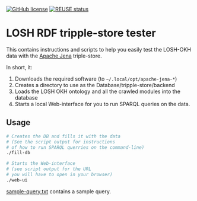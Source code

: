 <!--
SPDX-FileCopyrightText: 2021 Robin Vobruba <hoijui.quaero@gmail.com>

SPDX-License-Identifier: CC0-1.0
-->

[![GitHub license](
    https://img.shields.io/github/license/OPEN-NEXT/LOSH-RDF-DB-tester.svg?style=flat)](
    ./LICENSE.txt)
[![REUSE status](
    https://api.reuse.software/badge/github.com/OPEN-NEXT/LOSH-RDF-DB-tester)](
    https://api.reuse.software/info/github.com/OPEN-NEXT/LOSH-RDF-DB-tester)

# LOSH RDF tripple-store tester

This contains instructions and scripts
to help you easily test the LOSH-OKH data
with the [Apache Jena](https://jena.apache.org/) triple-store.

In short, it:

1. Downloads the required software (to `~/.local/opt/apache-jena-*`)
2. Creates a directory to use as the Database/tripple-store/backend
3. Loads the LOSH OKH ontology and all the crawled modules into the database
4. Starts a local Web-interface for you to run SPARQL queries on the data.

## Usage

```bash
# Creates the DB and fills it with the data
# (See the script output for instructions
# of how to run SPARQL querries on the command-line)
./fill-db

# Starts the Web-interface
# (see script output for the URL
# you will have to open in your browser)
./web-ui
```

[sample-query.txt](sample-query.txt) contains a sample query.

